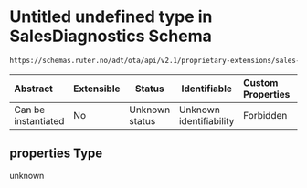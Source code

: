 # Untitled undefined type in SalesDiagnostics Schema

```txt
https://schemas.ruter.no/adt/ota/api/v2.1/proprietary-extensions/sales-diagnostics.json#/properties
```




| Abstract            | Extensible | Status         | Identifiable            | Custom Properties | Additional Properties | Access Restrictions | Defined In                                                                                                    |
| :------------------ | ---------- | -------------- | ----------------------- | :---------------- | --------------------- | ------------------- | ------------------------------------------------------------------------------------------------------------- |
| Can be instantiated | No         | Unknown status | Unknown identifiability | Forbidden         | Allowed               | none                | [sales-diagnostics.json\*](../../schema/proprietary-extensions/sales-diagnostics.json "open original schema") |

## properties Type

unknown
